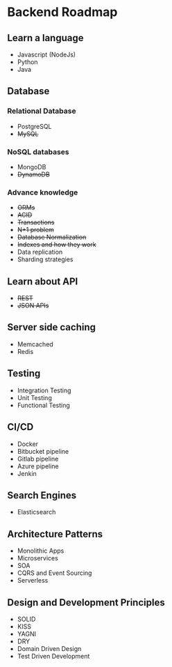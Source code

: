 # Backend Roadmap

## Learn a language

- Javascript (NodeJs)
- Python
- Java


## Database

### Relational Database

- PostgreSQL
- ~~MySQL~~


### NoSQL databases

- MongoDB
- ~~DynamoDB~~

### Advance knowledge

- ~~ORMs~~
- ~~ACID~~
- ~~Transactions~~
- ~~N+1 problem~~
- ~~Database Normalization~~
- ~~Indexes and how they work~~
- Data replication
- Sharding strategies


## Learn about API

- ~~REST~~
- ~~JSON APIs~~


## Server side caching

- Memcached
- Redis


## Testing

- Integration Testing
- Unit Testing
- Functional Testing


## CI/CD

- Docker
- Bitbucket pipeline
- Gitlab pipeline
- Azure pipeline
- Jenkin


## Search Engines

- Elasticsearch


## Architecture Patterns

- Monolithic Apps
- Microservices
- SOA
- CQRS and Event Sourcing
- Serverless


## Design and Development Principles

- SOLID
- KISS
- YAGNI
- DRY
- Domain Driven Design
- Test Driven Development